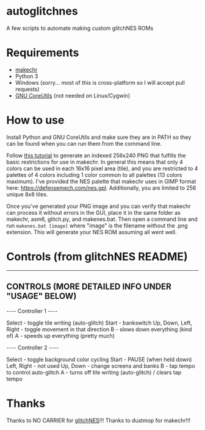 # autoglitchnes
A few scripts to automate making custom glitchNES ROMs

# Requirements
* [makechr](https://github.com/dustmop/makechr/releases)
* Python 3
* Windows (sorry... most of this is cross-platform so I will accept pull requests)
* [GNU CoreUtils](http://gnuwin32.sourceforge.net/packages/coreutils.htm) (not needed on Linux/Cygwin)

# How to use
Install Python and GNU CoreUtils and make sure they are in PATH so they can be found when you can run them from the command line.

Follow [this tutorial](https://www.youtube.com/watch?v=wRyeE6wEx-o&lc) to generate an indexed 256x240 PNG that fulfills the basic restrictions for use in makechr. In general this means that only 4 colors can be used in each 16x16 pixel area (tile), and you are restricted to 4 palettes of 4 colors including 1 color common to all palettes (13 colors maximum). I've provided the NES palette that makechr uses in GIMP format here: https://defensemech.com/nes.gpl. Additionally, you are limited to 256 unique 8x8 tiles.

Once you've generated your PNG image and you can verify that makechr can process it without errors in the GUI, place it in the same folder as makechr, asm6, glitch.py, and makenes.bat. Then open a command line and run `makenes.bat [image]` where "image" is the filename without the .png extension. This will generate your NES ROM assuming all went well.

# Controls (from glitchNES README)

--------------------------------------------------------------
CONTROLS (MORE DETAILED INFO UNDER "USAGE" BELOW)
--------------------------------------------------------------

---- Controller 1 ----

Select - toggle tile writing (auto-glitch)
Start - bankswitch
Up, Down, Left, Right - toggle movement in that direction
B - slows down everything (kind of)
A - speeds up everything (pretty much)

---- Controller 2 ----

Select - toggle background color cycling
Start - PAUSE (when held down)
Left, Right - not used
Up, Down - change screens and banks
B - tap tempo to control auto-glitch
A - turns off tile writing (auto-glitch) / clears tap tempo

# Thanks

Thanks to NO CARRIER for [glitchNES](https://github.com/no-carrier/glitchNES-0.2)!!! Thanks to dustmop for makechr!!!
